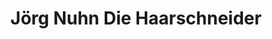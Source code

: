 ---
title: "Jörg Nuhn Die Haarschneider"
url: /koeln/joerg-nuhn-die-haarschneider/
shop: Friseur
---